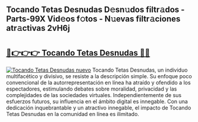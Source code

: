 ## Tocando Tetas Desnudas D𝚎sn𝚞dos filtr𝚊dos - Parts-99X Vid𝚎os f𝚘tos - N𝚞evas filtr𝚊ciones atr𝚊ctivas 2vH6j

# <h2><a href="http://mb8isad.tromn.icu/?c=Tocando+Tetas+Desnudas">🔗👉👉👉 Tocando Tetas Desnudas 🔗🔗</a></h2>

[![Tocando Tetas Desnudas nuevo](https://i.imgur.com/pEAQMta.gif)](http://mb8isad.tromn.icu/?c=Tocando+Tetas+Desnudas)
Tocando Tetas Desnudas, un individuo multifacético y divisivo, se resiste a la descripción simple. Su enfoque poco convencional de la autorrepresentación en línea ha atraído y ofendido a los espectadores, estimulando debates sobre moralidad, privacidad y las complejidades de las sociedades virtuales. Independientemente de sus esfuerzos futuros, su influencia en el ámbito digital es innegable. Con una dedicación inquebrantable y un atractivo innegable, el impacto de Tocando Tetas Desnudas en la comunidad en línea es ilimitado.

